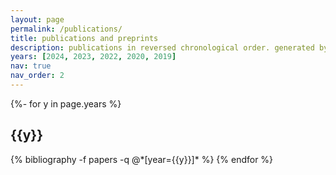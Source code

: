 ```yaml
---
layout: page
permalink: /publications/
title: publications and preprints
description: publications in reversed chronological order. generated by jekyll-scholar.
years: [2024, 2023, 2022, 2020, 2019]
nav: true
nav_order: 2
---
```

<!-- _pages/publications.md -->
<div class="publications">

{%- for y in page.years %}
  <h2 class="year">{{y}}</h2>
  {% bibliography -f papers -q @*[year={{y}}]* %}
{% endfor %}

</div>
